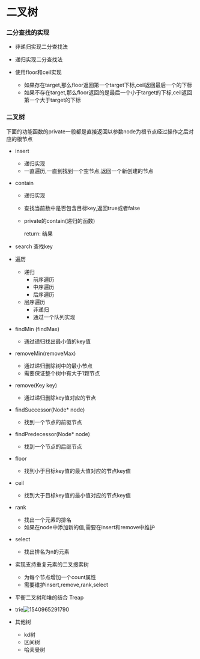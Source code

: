 # 二叉树

### 二分查找的实现

- 非递归实现二分查找法


- 递归实现二分查找法
- 使用floor和ceil实现
  - 如果存在target,那么floor返回第一个target下标,ceil返回最后一个的下标
  - 如果不存在target,那么floor返回的是最后一个小于target的下标,ceil返回第一个大于target的下标


### 二叉树

下面的功能函数的private一般都是直接返回以参数node为根节点经过操作之后对应的根节点

 - insert

   - 递归实现
   - 一直遍历,一直到找到一个空节点,返回一个新创建的节点

- contain

  - 递归实现

  - 查找当前数中是否包含目标key,返回true或者false

  - private的contain(递归的函数)

    return: 结果

- search 查找key

- 遍历

  - 递归
    - 前序遍历
    - 中序遍历
    - 后序遍历
  - 层序遍历
    - 非递归
    - 通过一个队列实现

- findMin (findMax)

  - 通过递归找出最小值的key值

- removeMin(removeMax)

  - 通过递归删除树中的最小节点
  - 需要保证整个树中有大于1颗节点

- remove(Key key)

  - 通过递归删除key值对应的节点

- findSuccessor(Node* node)

  - 找到一个节点的前驱节点

- findPredecessor(Node* node)

  - 找到一个节点的后继节点

- floor

  - 找到小于目标key值的最大值对应的节点key值

- ceil

  - 找到大于目标key值的最小值对应的节点key值

- rank

  - 找出一个元素的排名
  - 如果在node中添加新的值,需要在insert和remove中维护

- select

  - 找出排名为n的元素

- 实现支持重复元素的二叉搜索树

  - 为每个节点增加一个count属性
  - 需要维护insert,remove,rank,select

- 平衡二叉树和堆的结合 Treap

- trie![1540965291790](C:\Users\shao\Documents\codingProject\algorithms-and-data-structures\binary-tree\trie)

- 其他树

  - kd树
  - 区间树
  - 哈夫曼树